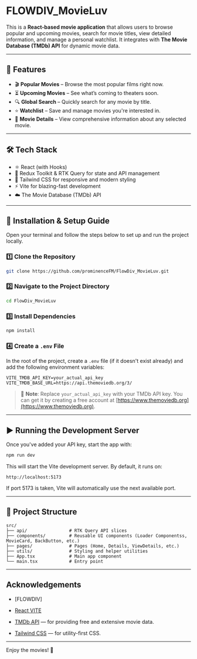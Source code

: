 
# FLOWDIV_MovieLuv

This is a **React-based movie application** that allows users to browse popular and upcoming movies, search for movie titles, view detailed information, and manage a personal watchlist. It integrates with **The Movie Database (TMDb) API** for dynamic movie data.

---

## 🚀 Features

- 🎬 **Popular Movies** – Browse the most popular films right now.
- ⏳ **Upcoming Movies** – See what’s coming to theaters soon.
- 🔍 **Global Search** – Quickly search for any movie by title.
- ⭐ **Watchlist** – Save and manage movies you're interested in.
- 📖 **Movie Details** – View comprehensive information about any selected movie.

---

## 🛠️ Tech Stack

- ⚛️ React (with Hooks)
- 🧠 Redux Toolkit & RTK Query for state and API management
- 🎨 Tailwind CSS for responsive and modern styling
- ⚡ Vite for blazing-fast development
- ☁️ The Movie Database (TMDb) API

---

## 🧰 Installation & Setup Guide

Open your terminal and follow the steps below to set up and run the project locally.

### 1️⃣ Clone the Repository

```bash
git clone https://github.com/prominenceFM/FlowDiv_MovieLuv.git
````

### 2️⃣ Navigate to the Project Directory

```bash
cd FlowDiv_MovieLuv
```

### 3️⃣ Install Dependencies

```bash
npm install
```

### 4️⃣ Create a `.env` File

In the root of the project, create a `.env` file (if it doesn't exist already) and add the following environment variables:

```env
VITE_TMDB_API_KEY=your_actual_api_key
VITE_TMDB_BASE_URL=https://api.themoviedb.org/3/
```

> 🔐 **Note**: Replace `your_actual_api_key` with your TMDb API key. You can get it by creating a free account at [https://www.themoviedb.org](https://www.themoviedb.org).

---

## ▶️ Running the Development Server

Once you've added your API key, start the app with:

```bash
npm run dev
```

This will start the Vite development server. By default, it runs on:

```
http://localhost:5173
```

If port 5173 is taken, Vite will automatically use the next available port.



---

## 📂 Project Structure

```
src/
├── api/                # RTK Query API slices
├── components/         # Reusable UI components (Loader Componentss, MovieCard, BackButton, etc.)
├── pages/              # Pages (Home, Details, ViewDetails, etc.)
├── utils/              # Styling and helper utilities
├── App.tsx             # Main app component
└── main.tsx            # Entry point
```

---

##  Acknowledgements

* [FLOWDIV] 

* [React VITE](https://vite.dev/guide/)

* [TMDb API](https://www.themoviedb.org/documentation/api) — for providing free and extensive movie data.
* [Tailwind CSS](https://tailwindcss.com/) — for utility-first CSS.

---


Enjoy the movies! 🍿



